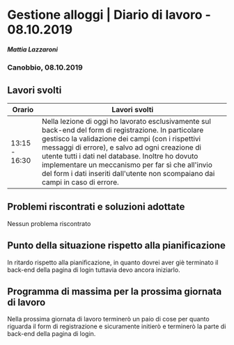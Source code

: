 # Gestione alloggi | Diario di lavoro - 08.10.2019

##### Mattia Lazzaroni

### Canobbio, 08.10.2019

## Lavori svolti

| Orario        | Lavori svolti   |
| ------------- | --------------- |
| 13:15 - 16:30 | Nella lezione di oggi ho lavorato esclusivamente sul back-end del form di registrazione. In particolare gestisco la validazione dei campi (con i rispettivi messaggi di errore), e salvo ad ogni creazione di utente tutti i dati nel database. Inoltre ho dovuto implementare un meccanismo per far sì che all'invio del form i dati inseriti dall'utente non scompaiano dai campi in caso di errore. |

## Problemi riscontrati e soluzioni adottate
Nessun problema riscontrato

## Punto della situazione rispetto alla pianificazione
In ritardo rispetto alla pianificazione, in quanto dovrei aver giè terminato il back-end della pagina di login tuttavia devo ancora iniziarlo.

## Programma di massima per la prossima giornata di lavoro
Nella prossima giornata di lavoro terminerò un paio di cose per quanto riguarda il form di registrazione e sicuramente initierò e terminerò la parte di back-end della pagina di login.
